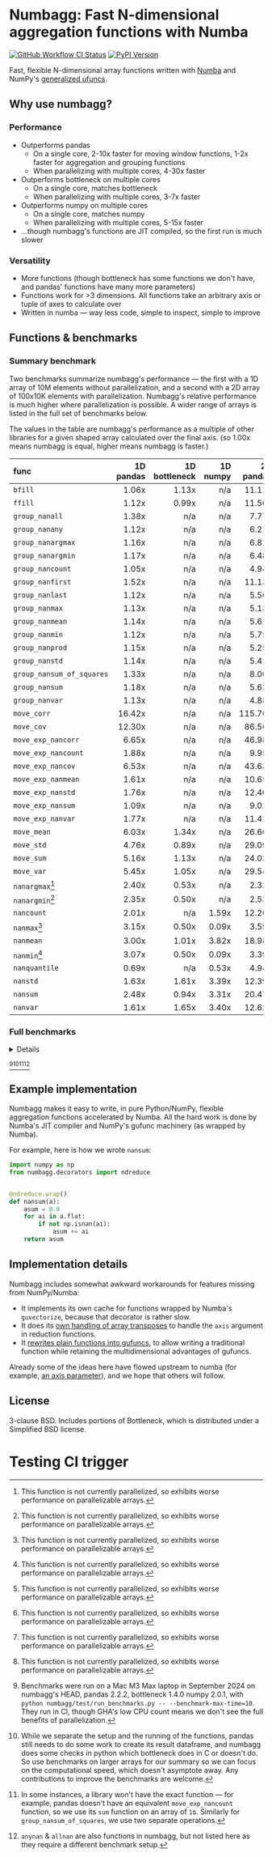 # Numbagg: Fast N-dimensional aggregation functions with Numba

[![GitHub Workflow CI Status](https://img.shields.io/github/actions/workflow/status/numbagg/numbagg/test.yaml?branch=main&logo=github&style=for-the-badge)](https://github.com/numbagg/numbagg/actions/workflows/test.yaml)
[![PyPI Version](https://img.shields.io/pypi/v/numbagg?style=for-the-badge)](https://pypi.python.org/pypi/numbagg/)

Fast, flexible N-dimensional array functions written with
[Numba](https://github.com/numba/numba) and NumPy's [generalized
ufuncs](http://docs.scipy.org/doc/numpy/reference/c-api.generalized-ufuncs.html).

## Why use numbagg?

### Performance

- Outperforms pandas
  - On a single core, 2-10x faster for moving window functions, 1-2x faster for
    aggregation and grouping functions
  - When parallelizing with multiple cores, 4-30x faster
- Outperforms bottleneck on multiple cores
  - On a single core, matches bottleneck
  - When parallelizing with multiple cores, 3-7x faster
- Outperforms numpy on multiple cores
  - On a single core, matches numpy
  - When parallelizing with multiple cores, 5-15x faster
- ...though numbagg's functions are JIT compiled, so the first run is much slower

### Versatility

- More functions (though bottleneck has some functions we don't have, and pandas' functions
  have many more parameters)
- Functions work for >3 dimensions. All functions take an arbitrary axis or
  tuple of axes to calculate over
- Written in numba — way less code, simple to inspect, simple to improve

## Functions & benchmarks

### Summary benchmark

Two benchmarks summarize numbagg's performance — the first with a 1D array of 10M elements without
parallelization, and a second with a 2D array of 100x10K elements with parallelization. Numbagg's relative
performance is much higher where parallelization is possible. A wider range of arrays is
listed in the full set of benchmarks below.

The values in the table are numbagg's performance as a multiple of other libraries for a
given shaped array calculated over the final axis. (so 1.00x means numbagg is equal,
higher means numbagg is faster.)

| func                      | 1D<br>pandas | 1D<br>bottleneck | 1D<br>numpy | 2D<br>pandas | 2D<br>bottleneck | 2D<br>numpy |
| :------------------------ | -----------: | ---------------: | ----------: | -----------: | ---------------: | ----------: |
| `bfill`                   |        1.06x |            1.13x |         n/a |       11.11x |            5.04x |         n/a |
| `ffill`                   |        1.12x |            0.99x |         n/a |       11.50x |            4.25x |         n/a |
| `group_nanall`            |        1.38x |              n/a |         n/a |        7.77x |              n/a |         n/a |
| `group_nanany`            |        1.12x |              n/a |         n/a |        6.21x |              n/a |         n/a |
| `group_nanargmax`         |        1.16x |              n/a |         n/a |        6.81x |              n/a |         n/a |
| `group_nanargmin`         |        1.17x |              n/a |         n/a |        6.48x |              n/a |         n/a |
| `group_nancount`          |        1.05x |              n/a |         n/a |        4.94x |              n/a |         n/a |
| `group_nanfirst`          |        1.52x |              n/a |         n/a |       11.13x |              n/a |         n/a |
| `group_nanlast`           |        1.12x |              n/a |         n/a |        5.56x |              n/a |         n/a |
| `group_nanmax`            |        1.13x |              n/a |         n/a |        5.13x |              n/a |         n/a |
| `group_nanmean`           |        1.14x |              n/a |         n/a |        5.61x |              n/a |         n/a |
| `group_nanmin`            |        1.12x |              n/a |         n/a |        5.75x |              n/a |         n/a |
| `group_nanprod`           |        1.15x |              n/a |         n/a |        5.25x |              n/a |         n/a |
| `group_nanstd`            |        1.14x |              n/a |         n/a |        5.41x |              n/a |         n/a |
| `group_nansum_of_squares` |        1.33x |              n/a |         n/a |        8.00x |              n/a |         n/a |
| `group_nansum`            |        1.18x |              n/a |         n/a |        5.63x |              n/a |         n/a |
| `group_nanvar`            |        1.13x |              n/a |         n/a |        4.88x |              n/a |         n/a |
| `move_corr`               |       16.42x |              n/a |         n/a |      115.76x |              n/a |         n/a |
| `move_cov`                |       12.30x |              n/a |         n/a |       86.56x |              n/a |         n/a |
| `move_exp_nancorr`        |        6.65x |              n/a |         n/a |       46.98x |              n/a |         n/a |
| `move_exp_nancount`       |        1.88x |              n/a |         n/a |        9.95x |              n/a |         n/a |
| `move_exp_nancov`         |        6.53x |              n/a |         n/a |       43.63x |              n/a |         n/a |
| `move_exp_nanmean`        |        1.61x |              n/a |         n/a |       10.65x |              n/a |         n/a |
| `move_exp_nanstd`         |        1.76x |              n/a |         n/a |       12.40x |              n/a |         n/a |
| `move_exp_nansum`         |        1.09x |              n/a |         n/a |        9.01x |              n/a |         n/a |
| `move_exp_nanvar`         |        1.77x |              n/a |         n/a |       11.41x |              n/a |         n/a |
| `move_mean`               |        6.03x |            1.34x |         n/a |       26.60x |            6.25x |         n/a |
| `move_std`                |        4.76x |            0.89x |         n/a |       29.09x |            6.24x |         n/a |
| `move_sum`                |        5.16x |            1.13x |         n/a |       24.02x |            6.10x |         n/a |
| `move_var`                |        5.45x |            1.05x |         n/a |       29.54x |            6.05x |         n/a |
| `nanargmax`[^5]           |        2.40x |            0.53x |         n/a |        2.32x |            0.93x |         n/a |
| `nanargmin`[^5]           |        2.35x |            0.50x |         n/a |        2.53x |            1.00x |         n/a |
| `nancount`                |        2.01x |              n/a |       1.59x |       12.26x |              n/a |       3.96x |
| `nanmax`[^5]              |        3.15x |            0.50x |       0.09x |        3.59x |            3.24x |       0.09x |
| `nanmean`                 |        3.00x |            1.01x |       3.82x |       18.98x |            5.04x |      19.33x |
| `nanmin`[^5]              |        3.07x |            0.50x |       0.09x |        3.39x |            3.03x |       0.09x |
| `nanquantile`             |        0.69x |              n/a |       0.53x |        4.94x |              n/a |       4.33x |
| `nanstd`                  |        1.63x |            1.61x |       3.39x |       12.39x |           10.18x |      22.03x |
| `nansum`                  |        2.48x |            0.94x |       3.31x |       20.47x |            4.65x |      17.90x |
| `nanvar`                  |        1.61x |            1.65x |       3.40x |       12.62x |           10.49x |      22.13x |

### Full benchmarks

<details>

| func                      |                  shape |      size | ndim | pandas | bottleneck |  numpy | numbagg | pandas_ratio | bottleneck_ratio | numpy_ratio | numbagg_ratio |
| :------------------------ | ---------------------: | --------: | ---: | -----: | ---------: | -----: | ------: | -----------: | ---------------: | ----------: | ------------: |
| `bfill`                   |                (1000,) |      1000 |    1 |    0ms |        0ms |    n/a |     0ms |        0.38x |            0.01x |         n/a |         1.00x |
|                           |            (10000000,) |  10000000 |    1 |   15ms |       16ms |    n/a |    14ms |        1.06x |            1.13x |         n/a |         1.00x |
|                           |          (100, 100000) |  10000000 |    2 |   37ms |       17ms |    n/a |     3ms |       11.11x |            5.04x |         n/a |         1.00x |
|                           | (10, 10, 10, 10, 1000) |  10000000 |    5 |    n/a |       18ms |    n/a |     3ms |          n/a |            6.13x |         n/a |         1.00x |
|                           |      (100, 1000, 1000) | 100000000 |    3 |    n/a |      199ms |    n/a |    31ms |          n/a |            6.44x |         n/a |         1.00x |
| `ffill`                   |                (1000,) |      1000 |    1 |    0ms |        0ms |    n/a |     0ms |        0.37x |            0.01x |         n/a |         1.00x |
|                           |            (10000000,) |  10000000 |    1 |   15ms |       14ms |    n/a |    14ms |        1.12x |            0.99x |         n/a |         1.00x |
|                           |          (100, 100000) |  10000000 |    2 |   37ms |       14ms |    n/a |     3ms |       11.50x |            4.25x |         n/a |         1.00x |
|                           | (10, 10, 10, 10, 1000) |  10000000 |    5 |    n/a |       14ms |    n/a |     3ms |          n/a |            4.64x |         n/a |         1.00x |
|                           |      (100, 1000, 1000) | 100000000 |    3 |    n/a |      176ms |    n/a |    31ms |          n/a |            5.72x |         n/a |         1.00x |
| `group_nanall`            |                (1000,) |      1000 |    1 |    0ms |        n/a |    n/a |     0ms |        0.72x |              n/a |         n/a |         1.00x |
|                           |            (10000000,) |  10000000 |    1 |   48ms |        n/a |    n/a |    35ms |        1.38x |              n/a |         n/a |         1.00x |
|                           |          (100, 100000) |  10000000 |    2 |   18ms |        n/a |    n/a |     2ms |        7.77x |              n/a |         n/a |         1.00x |
|                           | (10, 10, 10, 10, 1000) |  10000000 |    5 |    n/a |        n/a |    n/a |     1ms |          n/a |              n/a |         n/a |         1.00x |
| `group_nanany`            |                (1000,) |      1000 |    1 |    0ms |        n/a |    n/a |     0ms |        0.70x |              n/a |         n/a |         1.00x |
|                           |            (10000000,) |  10000000 |    1 |   49ms |        n/a |    n/a |    44ms |        1.12x |              n/a |         n/a |         1.00x |
|                           |          (100, 100000) |  10000000 |    2 |   18ms |        n/a |    n/a |     3ms |        6.21x |              n/a |         n/a |         1.00x |
|                           | (10, 10, 10, 10, 1000) |  10000000 |    5 |    n/a |        n/a |    n/a |     2ms |          n/a |              n/a |         n/a |         1.00x |
| `group_nanargmax`         |                (1000,) |      1000 |    1 |    0ms |        n/a |    n/a |     0ms |        1.07x |              n/a |         n/a |         1.00x |
|                           |            (10000000,) |  10000000 |    1 |   49ms |        n/a |    n/a |    42ms |        1.16x |              n/a |         n/a |         1.00x |
|                           |          (100, 100000) |  10000000 |    2 |   17ms |        n/a |    n/a |     3ms |        6.81x |              n/a |         n/a |         1.00x |
|                           | (10, 10, 10, 10, 1000) |  10000000 |    5 |    n/a |        n/a |    n/a |     2ms |          n/a |              n/a |         n/a |         1.00x |
| `group_nanargmin`         |                (1000,) |      1000 |    1 |    0ms |        n/a |    n/a |     0ms |        1.06x |              n/a |         n/a |         1.00x |
|                           |            (10000000,) |  10000000 |    1 |   49ms |        n/a |    n/a |    42ms |        1.17x |              n/a |         n/a |         1.00x |
|                           |          (100, 100000) |  10000000 |    2 |   17ms |        n/a |    n/a |     3ms |        6.48x |              n/a |         n/a |         1.00x |
|                           | (10, 10, 10, 10, 1000) |  10000000 |    5 |    n/a |        n/a |    n/a |     2ms |          n/a |              n/a |         n/a |         1.00x |
| `group_nancount`          |                (1000,) |      1000 |    1 |    0ms |        n/a |    n/a |     0ms |        0.66x |              n/a |         n/a |         1.00x |
|                           |            (10000000,) |  10000000 |    1 |   44ms |        n/a |    n/a |    42ms |        1.05x |              n/a |         n/a |         1.00x |
|                           |          (100, 100000) |  10000000 |    2 |   13ms |        n/a |    n/a |     3ms |        4.94x |              n/a |         n/a |         1.00x |
|                           | (10, 10, 10, 10, 1000) |  10000000 |    5 |    n/a |        n/a |    n/a |     1ms |          n/a |              n/a |         n/a |         1.00x |
| `group_nanfirst`          |                (1000,) |      1000 |    1 |    0ms |        n/a |    n/a |     0ms |        0.73x |              n/a |         n/a |         1.00x |
|                           |            (10000000,) |  10000000 |    1 |   52ms |        n/a |    n/a |    34ms |        1.52x |              n/a |         n/a |         1.00x |
|                           |          (100, 100000) |  10000000 |    2 |   16ms |        n/a |    n/a |     1ms |       11.13x |              n/a |         n/a |         1.00x |
|                           | (10, 10, 10, 10, 1000) |  10000000 |    5 |    n/a |        n/a |    n/a |     1ms |          n/a |              n/a |         n/a |         1.00x |
| `group_nanlast`           |                (1000,) |      1000 |    1 |    0ms |        n/a |    n/a |     0ms |        0.72x |              n/a |         n/a |         1.00x |
|                           |            (10000000,) |  10000000 |    1 |   47ms |        n/a |    n/a |    42ms |        1.12x |              n/a |         n/a |         1.00x |
|                           |          (100, 100000) |  10000000 |    2 |   14ms |        n/a |    n/a |     2ms |        5.56x |              n/a |         n/a |         1.00x |
|                           | (10, 10, 10, 10, 1000) |  10000000 |    5 |    n/a |        n/a |    n/a |     1ms |          n/a |              n/a |         n/a |         1.00x |
| `group_nanmax`            |                (1000,) |      1000 |    1 |    0ms |        n/a |    n/a |     0ms |        0.71x |              n/a |         n/a |         1.00x |
|                           |            (10000000,) |  10000000 |    1 |   48ms |        n/a |    n/a |    43ms |        1.13x |              n/a |         n/a |         1.00x |
|                           |          (100, 100000) |  10000000 |    2 |   14ms |        n/a |    n/a |     3ms |        5.13x |              n/a |         n/a |         1.00x |
|                           | (10, 10, 10, 10, 1000) |  10000000 |    5 |    n/a |        n/a |    n/a |     2ms |          n/a |              n/a |         n/a |         1.00x |
| `group_nanmean`           |                (1000,) |      1000 |    1 |    0ms |        n/a |    n/a |     0ms |        0.72x |              n/a |         n/a |         1.00x |
|                           |            (10000000,) |  10000000 |    1 |   50ms |        n/a |    n/a |    44ms |        1.14x |              n/a |         n/a |         1.00x |
|                           |          (100, 100000) |  10000000 |    2 |   16ms |        n/a |    n/a |     3ms |        5.61x |              n/a |         n/a |         1.00x |
|                           | (10, 10, 10, 10, 1000) |  10000000 |    5 |    n/a |        n/a |    n/a |     2ms |          n/a |              n/a |         n/a |         1.00x |
| `group_nanmin`            |                (1000,) |      1000 |    1 |    0ms |        n/a |    n/a |     0ms |        0.73x |              n/a |         n/a |         1.00x |
|                           |            (10000000,) |  10000000 |    1 |   48ms |        n/a |    n/a |    43ms |        1.12x |              n/a |         n/a |         1.00x |
|                           |          (100, 100000) |  10000000 |    2 |   14ms |        n/a |    n/a |     2ms |        5.75x |              n/a |         n/a |         1.00x |
|                           | (10, 10, 10, 10, 1000) |  10000000 |    5 |    n/a |        n/a |    n/a |     2ms |          n/a |              n/a |         n/a |         1.00x |
| `group_nanprod`           |                (1000,) |      1000 |    1 |    0ms |        n/a |    n/a |     0ms |        0.70x |              n/a |         n/a |         1.00x |
|                           |            (10000000,) |  10000000 |    1 |   48ms |        n/a |    n/a |    42ms |        1.15x |              n/a |         n/a |         1.00x |
|                           |          (100, 100000) |  10000000 |    2 |   14ms |        n/a |    n/a |     3ms |        5.25x |              n/a |         n/a |         1.00x |
|                           | (10, 10, 10, 10, 1000) |  10000000 |    5 |    n/a |        n/a |    n/a |     1ms |          n/a |              n/a |         n/a |         1.00x |
| `group_nanstd`            |                (1000,) |      1000 |    1 |    0ms |        n/a |    n/a |     0ms |        0.71x |              n/a |         n/a |         1.00x |
|                           |            (10000000,) |  10000000 |    1 |   51ms |        n/a |    n/a |    45ms |        1.14x |              n/a |         n/a |         1.00x |
|                           |          (100, 100000) |  10000000 |    2 |   17ms |        n/a |    n/a |     3ms |        5.41x |              n/a |         n/a |         1.00x |
|                           | (10, 10, 10, 10, 1000) |  10000000 |    5 |    n/a |        n/a |    n/a |     2ms |          n/a |              n/a |         n/a |         1.00x |
| `group_nansum`            |                (1000,) |      1000 |    1 |    0ms |        n/a |    n/a |     0ms |        0.74x |              n/a |         n/a |         1.00x |
|                           |            (10000000,) |  10000000 |    1 |   51ms |        n/a |    n/a |    43ms |        1.18x |              n/a |         n/a |         1.00x |
|                           |          (100, 100000) |  10000000 |    2 |   16ms |        n/a |    n/a |     3ms |        5.63x |              n/a |         n/a |         1.00x |
|                           | (10, 10, 10, 10, 1000) |  10000000 |    5 |    n/a |        n/a |    n/a |     2ms |          n/a |              n/a |         n/a |         1.00x |
| `group_nanvar`            |                (1000,) |      1000 |    1 |    0ms |        n/a |    n/a |     0ms |        0.70x |              n/a |         n/a |         1.00x |
|                           |            (10000000,) |  10000000 |    1 |   51ms |        n/a |    n/a |    45ms |        1.13x |              n/a |         n/a |         1.00x |
|                           |          (100, 100000) |  10000000 |    2 |   16ms |        n/a |    n/a |     3ms |        4.88x |              n/a |         n/a |         1.00x |
|                           | (10, 10, 10, 10, 1000) |  10000000 |    5 |    n/a |        n/a |    n/a |     2ms |          n/a |              n/a |         n/a |         1.00x |
| `group_nansum_of_squares` |                (1000,) |      1000 |    1 |    0ms |        n/a |    n/a |     0ms |        0.88x |              n/a |         n/a |         1.00x |
|                           |            (10000000,) |  10000000 |    1 |   57ms |        n/a |    n/a |    43ms |        1.33x |              n/a |         n/a |         1.00x |
|                           |          (100, 100000) |  10000000 |    2 |   22ms |        n/a |    n/a |     3ms |        8.00x |              n/a |         n/a |         1.00x |
|                           | (10, 10, 10, 10, 1000) |  10000000 |    5 |    n/a |        n/a |    n/a |     1ms |          n/a |              n/a |         n/a |         1.00x |
| `move_corr`               |                (1000,) |      1000 |    1 |    0ms |        n/a |    n/a |     0ms |        2.68x |              n/a |         n/a |         1.00x |
|                           |            (10000000,) |  10000000 |    1 |  710ms |        n/a |    n/a |    43ms |       16.42x |              n/a |         n/a |         1.00x |
|                           |          (100, 100000) |  10000000 |    2 |  683ms |        n/a |    n/a |     6ms |      115.76x |              n/a |         n/a |         1.00x |
|                           | (10, 10, 10, 10, 1000) |  10000000 |    5 |    n/a |        n/a |    n/a |     5ms |          n/a |              n/a |         n/a |         1.00x |
|                           |      (100, 1000, 1000) | 100000000 |    3 |    n/a |        n/a |    n/a |    49ms |          n/a |              n/a |         n/a |         1.00x |
| `move_cov`                |                (1000,) |      1000 |    1 |    0ms |        n/a |    n/a |     0ms |        2.43x |              n/a |         n/a |         1.00x |
|                           |            (10000000,) |  10000000 |    1 |  490ms |        n/a |    n/a |    40ms |       12.30x |              n/a |         n/a |         1.00x |
|                           |          (100, 100000) |  10000000 |    2 |  460ms |        n/a |    n/a |     5ms |       86.56x |              n/a |         n/a |         1.00x |
|                           | (10, 10, 10, 10, 1000) |  10000000 |    5 |    n/a |        n/a |    n/a |     4ms |          n/a |              n/a |         n/a |         1.00x |
|                           |      (100, 1000, 1000) | 100000000 |    3 |    n/a |        n/a |    n/a |    44ms |          n/a |              n/a |         n/a |         1.00x |
| `move_mean`               |                (1000,) |      1000 |    1 |    0ms |        0ms |    n/a |     0ms |        0.46x |            0.01x |         n/a |         1.00x |
|                           |            (10000000,) |  10000000 |    1 |   92ms |       21ms |    n/a |    15ms |        6.03x |            1.34x |         n/a |         1.00x |
|                           |          (100, 100000) |  10000000 |    2 |   88ms |       21ms |    n/a |     3ms |       26.60x |            6.25x |         n/a |         1.00x |
|                           | (10, 10, 10, 10, 1000) |  10000000 |    5 |    n/a |       20ms |    n/a |     3ms |          n/a |            6.66x |         n/a |         1.00x |
|                           |      (100, 1000, 1000) | 100000000 |    3 |    n/a |      228ms |    n/a |    32ms |          n/a |            7.12x |         n/a |         1.00x |
| `move_std`                |                (1000,) |      1000 |    1 |    0ms |        0ms |    n/a |     0ms |        0.53x |            0.02x |         n/a |         1.00x |
|                           |            (10000000,) |  10000000 |    1 |  141ms |       26ms |    n/a |    30ms |        4.76x |            0.89x |         n/a |         1.00x |
|                           |          (100, 100000) |  10000000 |    2 |  123ms |       26ms |    n/a |     4ms |       29.09x |            6.24x |         n/a |         1.00x |
|                           | (10, 10, 10, 10, 1000) |  10000000 |    5 |    n/a |       26ms |    n/a |     4ms |          n/a |            7.37x |         n/a |         1.00x |
|                           |      (100, 1000, 1000) | 100000000 |    3 |    n/a |      291ms |    n/a |    37ms |          n/a |            7.82x |         n/a |         1.00x |
| `move_sum`                |                (1000,) |      1000 |    1 |    0ms |        0ms |    n/a |     0ms |        0.46x |            0.01x |         n/a |         1.00x |
|                           |            (10000000,) |  10000000 |    1 |   95ms |       21ms |    n/a |    18ms |        5.16x |            1.13x |         n/a |         1.00x |
|                           |          (100, 100000) |  10000000 |    2 |   83ms |       21ms |    n/a |     3ms |       24.02x |            6.10x |         n/a |         1.00x |
|                           | (10, 10, 10, 10, 1000) |  10000000 |    5 |    n/a |       21ms |    n/a |     3ms |          n/a |            6.79x |         n/a |         1.00x |
|                           |      (100, 1000, 1000) | 100000000 |    3 |    n/a |      227ms |    n/a |    31ms |          n/a |            7.29x |         n/a |         1.00x |
| `move_var`                |                (1000,) |      1000 |    1 |    0ms |        0ms |    n/a |     0ms |        0.50x |            0.02x |         n/a |         1.00x |
|                           |            (10000000,) |  10000000 |    1 |  131ms |       25ms |    n/a |    24ms |        5.45x |            1.05x |         n/a |         1.00x |
|                           |          (100, 100000) |  10000000 |    2 |  122ms |       25ms |    n/a |     4ms |       29.54x |            6.05x |         n/a |         1.00x |
|                           | (10, 10, 10, 10, 1000) |  10000000 |    5 |    n/a |       25ms |    n/a |     4ms |          n/a |            7.12x |         n/a |         1.00x |
|                           |      (100, 1000, 1000) | 100000000 |    3 |    n/a |      275ms |    n/a |    36ms |          n/a |            7.69x |         n/a |         1.00x |
| `move_exp_nancorr`        |                (1000,) |      1000 |    1 |    0ms |        n/a |    n/a |     0ms |        2.33x |              n/a |         n/a |         1.00x |
|                           |            (10000000,) |  10000000 |    1 |  344ms |        n/a |    n/a |    52ms |        6.65x |              n/a |         n/a |         1.00x |
|                           |          (100, 100000) |  10000000 |    2 |  338ms |        n/a |    n/a |     7ms |       46.98x |              n/a |         n/a |         1.00x |
|                           | (10, 10, 10, 10, 1000) |  10000000 |    5 |    n/a |        n/a |    n/a |     6ms |          n/a |              n/a |         n/a |         1.00x |
|                           |      (100, 1000, 1000) | 100000000 |    3 |    n/a |        n/a |    n/a |    55ms |          n/a |              n/a |         n/a |         1.00x |
| `move_exp_nancount`       |                (1000,) |      1000 |    1 |    0ms |        n/a |    n/a |     0ms |        0.57x |              n/a |         n/a |         1.00x |
|                           |            (10000000,) |  10000000 |    1 |   51ms |        n/a |    n/a |    27ms |        1.88x |              n/a |         n/a |         1.00x |
|                           |          (100, 100000) |  10000000 |    2 |   47ms |        n/a |    n/a |     5ms |        9.95x |              n/a |         n/a |         1.00x |
|                           | (10, 10, 10, 10, 1000) |  10000000 |    5 |    n/a |        n/a |    n/a |     4ms |          n/a |              n/a |         n/a |         1.00x |
|                           |      (100, 1000, 1000) | 100000000 |    3 |    n/a |        n/a |    n/a |    40ms |          n/a |              n/a |         n/a |         1.00x |
| `move_exp_nancov`         |                (1000,) |      1000 |    1 |    0ms |        n/a |    n/a |     0ms |        2.19x |              n/a |         n/a |         1.00x |
|                           |            (10000000,) |  10000000 |    1 |  215ms |        n/a |    n/a |    33ms |        6.53x |              n/a |         n/a |         1.00x |
|                           |          (100, 100000) |  10000000 |    2 |  234ms |        n/a |    n/a |     5ms |       43.63x |              n/a |         n/a |         1.00x |
|                           | (10, 10, 10, 10, 1000) |  10000000 |    5 |    n/a |        n/a |    n/a |     5ms |          n/a |              n/a |         n/a |         1.00x |
|                           |      (100, 1000, 1000) | 100000000 |    3 |    n/a |        n/a |    n/a |    43ms |          n/a |              n/a |         n/a |         1.00x |
| `move_exp_nanmean`        |                (1000,) |      1000 |    1 |    0ms |        n/a |    n/a |     0ms |        0.39x |              n/a |         n/a |         1.00x |
|                           |            (10000000,) |  10000000 |    1 |   47ms |        n/a |    n/a |    30ms |        1.61x |              n/a |         n/a |         1.00x |
|                           |          (100, 100000) |  10000000 |    2 |   52ms |        n/a |    n/a |     5ms |       10.65x |              n/a |         n/a |         1.00x |
|                           | (10, 10, 10, 10, 1000) |  10000000 |    5 |    n/a |        n/a |    n/a |     4ms |          n/a |              n/a |         n/a |         1.00x |
|                           |      (100, 1000, 1000) | 100000000 |    3 |    n/a |        n/a |    n/a |    43ms |          n/a |              n/a |         n/a |         1.00x |
| `move_exp_nanstd`         |                (1000,) |      1000 |    1 |    0ms |        n/a |    n/a |     0ms |        0.68x |              n/a |         n/a |         1.00x |
|                           |            (10000000,) |  10000000 |    1 |   64ms |        n/a |    n/a |    36ms |        1.76x |              n/a |         n/a |         1.00x |
|                           |          (100, 100000) |  10000000 |    2 |   74ms |        n/a |    n/a |     6ms |       12.40x |              n/a |         n/a |         1.00x |
|                           | (10, 10, 10, 10, 1000) |  10000000 |    5 |    n/a |        n/a |    n/a |     5ms |          n/a |              n/a |         n/a |         1.00x |
|                           |      (100, 1000, 1000) | 100000000 |    3 |    n/a |        n/a |    n/a |    44ms |          n/a |              n/a |         n/a |         1.00x |
| `move_exp_nansum`         |                (1000,) |      1000 |    1 |    0ms |        n/a |    n/a |     0ms |        0.38x |              n/a |         n/a |         1.00x |
|                           |            (10000000,) |  10000000 |    1 |   36ms |        n/a |    n/a |    33ms |        1.09x |              n/a |         n/a |         1.00x |
|                           |          (100, 100000) |  10000000 |    2 |   43ms |        n/a |    n/a |     5ms |        9.01x |              n/a |         n/a |         1.00x |
|                           | (10, 10, 10, 10, 1000) |  10000000 |    5 |    n/a |        n/a |    n/a |     4ms |          n/a |              n/a |         n/a |         1.00x |
|                           |      (100, 1000, 1000) | 100000000 |    3 |    n/a |        n/a |    n/a |    42ms |          n/a |              n/a |         n/a |         1.00x |
| `move_exp_nanvar`         |                (1000,) |      1000 |    1 |    0ms |        n/a |    n/a |     0ms |        0.40x |              n/a |         n/a |         1.00x |
|                           |            (10000000,) |  10000000 |    1 |   56ms |        n/a |    n/a |    32ms |        1.77x |              n/a |         n/a |         1.00x |
|                           |          (100, 100000) |  10000000 |    2 |   64ms |        n/a |    n/a |     6ms |       11.41x |              n/a |         n/a |         1.00x |
|                           | (10, 10, 10, 10, 1000) |  10000000 |    5 |    n/a |        n/a |    n/a |     4ms |          n/a |              n/a |         n/a |         1.00x |
|                           |      (100, 1000, 1000) | 100000000 |    3 |    n/a |        n/a |    n/a |    46ms |          n/a |              n/a |         n/a |         1.00x |
| `nanargmax`[^5]           |                (1000,) |      1000 |    1 |    0ms |        0ms |    n/a |     0ms |       17.65x |            0.17x |         n/a |         1.00x |
|                           |            (10000000,) |  10000000 |    1 |   24ms |        5ms |    n/a |    10ms |        2.40x |            0.53x |         n/a |         1.00x |
|                           |          (100, 100000) |  10000000 |    2 |   25ms |       10ms |    n/a |    11ms |        2.32x |            0.93x |         n/a |         1.00x |
|                           | (10, 10, 10, 10, 1000) |  10000000 |    5 |    n/a |       11ms |    n/a |    11ms |          n/a |            1.00x |         n/a |         1.00x |
|                           |      (100, 1000, 1000) | 100000000 |    3 |    n/a |      107ms |    n/a |   108ms |          n/a |            0.99x |         n/a |         1.00x |
| `nanargmin`[^5]           |                (1000,) |      1000 |    1 |    0ms |        0ms |    n/a |     0ms |       17.72x |            0.17x |         n/a |         1.00x |
|                           |            (10000000,) |  10000000 |    1 |   25ms |        5ms |    n/a |    11ms |        2.35x |            0.50x |         n/a |         1.00x |
|                           |          (100, 100000) |  10000000 |    2 |   25ms |       10ms |    n/a |    10ms |        2.53x |            1.00x |         n/a |         1.00x |
|                           | (10, 10, 10, 10, 1000) |  10000000 |    5 |    n/a |       11ms |    n/a |    11ms |          n/a |            1.00x |         n/a |         1.00x |
|                           |      (100, 1000, 1000) | 100000000 |    3 |    n/a |      108ms |    n/a |   108ms |          n/a |            1.00x |         n/a |         1.00x |
| `nancount`                |                (1000,) |      1000 |    1 |    0ms |        n/a |    0ms |     0ms |        0.77x |              n/a |       0.02x |         1.00x |
|                           |            (10000000,) |  10000000 |    1 |    3ms |        n/a |    3ms |     2ms |        2.01x |              n/a |       1.59x |         1.00x |
|                           |          (100, 100000) |  10000000 |    2 |    8ms |        n/a |    3ms |     1ms |       12.26x |              n/a |       3.96x |         1.00x |
|                           | (10, 10, 10, 10, 1000) |  10000000 |    5 |    n/a |        n/a |    3ms |     1ms |          n/a |              n/a |       3.97x |         1.00x |
|                           |      (100, 1000, 1000) | 100000000 |    3 |    n/a |        n/a |   33ms |     7ms |          n/a |              n/a |       5.07x |         1.00x |
| `nanmax`[^5]              |                (1000,) |      1000 |    1 |    0ms |        0ms |    0ms |     0ms |       11.07x |            0.17x |       0.55x |         1.00x |
|                           |            (10000000,) |  10000000 |    1 |   32ms |        5ms |    1ms |    10ms |        3.15x |            0.50x |       0.09x |         1.00x |
|                           |          (100, 100000) |  10000000 |    2 |   36ms |       33ms |    1ms |    10ms |        3.59x |            3.24x |       0.09x |         1.00x |
|                           | (10, 10, 10, 10, 1000) |  10000000 |    5 |    n/a |       32ms |    1ms |    10ms |          n/a |            3.24x |       0.10x |         1.00x |
|                           |      (100, 1000, 1000) | 100000000 |    3 |    n/a |      320ms |   11ms |    98ms |          n/a |            3.26x |       0.11x |         1.00x |
| `nanmean`                 |                (1000,) |      1000 |    1 |    0ms |        0ms |    0ms |     0ms |        0.39x |            0.00x |       0.05x |         1.00x |
|                           |            (10000000,) |  10000000 |    1 |   17ms |        6ms |   21ms |     6ms |        3.00x |            1.01x |       3.82x |         1.00x |
|                           |          (100, 100000) |  10000000 |    2 |   21ms |        5ms |   21ms |     1ms |       18.98x |            5.04x |      19.33x |         1.00x |
|                           | (10, 10, 10, 10, 1000) |  10000000 |    5 |    n/a |        5ms |   21ms |     1ms |          n/a |            6.10x |      23.77x |         1.00x |
|                           |      (100, 1000, 1000) | 100000000 |    3 |    n/a |       54ms |  258ms |     8ms |          n/a |            7.00x |      33.59x |         1.00x |
| `nanmin`[^5]              |                (1000,) |      1000 |    1 |    0ms |        0ms |    0ms |     0ms |       10.86x |            0.17x |       0.55x |         1.00x |
|                           |            (10000000,) |  10000000 |    1 |   33ms |        5ms |    1ms |    11ms |        3.07x |            0.50x |       0.09x |         1.00x |
|                           |          (100, 100000) |  10000000 |    2 |   36ms |       32ms |    1ms |    11ms |        3.39x |            3.03x |       0.09x |         1.00x |
|                           | (10, 10, 10, 10, 1000) |  10000000 |    5 |    n/a |       32ms |    1ms |    10ms |          n/a |            3.12x |       0.10x |         1.00x |
|                           |      (100, 1000, 1000) | 100000000 |    3 |    n/a |      320ms |   11ms |   102ms |          n/a |            3.12x |       0.11x |         1.00x |
| `nanquantile`             |                (1000,) |      1000 |    1 |    0ms |        n/a |    0ms |     0ms |        0.56x |              n/a |       0.21x |         1.00x |
|                           |            (10000000,) |  10000000 |    1 |  114ms |        n/a |   87ms |   164ms |        0.69x |              n/a |       0.53x |         1.00x |
|                           |          (100, 100000) |  10000000 |    2 |  131ms |        n/a |  115ms |    27ms |        4.94x |              n/a |       4.33x |         1.00x |
|                           | (10, 10, 10, 10, 1000) |  10000000 |    5 |    n/a |        n/a |  315ms |    19ms |          n/a |              n/a |      16.51x |         1.00x |
|                           |      (100, 1000, 1000) | 100000000 |    3 |    n/a |        n/a | 3118ms |   165ms |          n/a |              n/a |      18.88x |         1.00x |
| `nanstd`                  |                (1000,) |      1000 |    1 |    0ms |        0ms |    0ms |     0ms |        0.31x |            0.02x |       0.14x |         1.00x |
|                           |            (10000000,) |  10000000 |    1 |   21ms |       20ms |   43ms |    13ms |        1.63x |            1.61x |       3.39x |         1.00x |
|                           |          (100, 100000) |  10000000 |    2 |   24ms |       20ms |   43ms |     2ms |       12.39x |           10.18x |      22.03x |         1.00x |
|                           | (10, 10, 10, 10, 1000) |  10000000 |    5 |    n/a |       20ms |   46ms |     1ms |          n/a |           14.17x |      32.66x |         1.00x |
|                           |      (100, 1000, 1000) | 100000000 |    3 |    n/a |      202ms |  513ms |    13ms |          n/a |           16.08x |      40.78x |         1.00x |
| `nansum`                  |                (1000,) |      1000 |    1 |    0ms |        0ms |    0ms |     0ms |        0.46x |            0.01x |       0.03x |         1.00x |
|                           |            (10000000,) |  10000000 |    1 |   14ms |        5ms |   19ms |     6ms |        2.48x |            0.94x |       3.31x |         1.00x |
|                           |          (100, 100000) |  10000000 |    2 |   22ms |        5ms |   19ms |     1ms |       20.47x |            4.65x |      17.90x |         1.00x |
|                           | (10, 10, 10, 10, 1000) |  10000000 |    5 |    n/a |        5ms |   20ms |     1ms |          n/a |            6.21x |      22.95x |         1.00x |
|                           |      (100, 1000, 1000) | 100000000 |    3 |    n/a |       53ms |  226ms |     8ms |          n/a |            6.98x |      29.90x |         1.00x |
| `nanvar`                  |                (1000,) |      1000 |    1 |    0ms |        0ms |    0ms |     0ms |        0.32x |            0.02x |       0.13x |         1.00x |
|                           |            (10000000,) |  10000000 |    1 |   21ms |       21ms |   44ms |    13ms |        1.61x |            1.65x |       3.40x |         1.00x |
|                           |          (100, 100000) |  10000000 |    2 |   25ms |       21ms |   43ms |     2ms |       12.62x |           10.49x |      22.13x |         1.00x |
|                           | (10, 10, 10, 10, 1000) |  10000000 |    5 |    n/a |       20ms |   46ms |     1ms |          n/a |           14.02x |      32.28x |         1.00x |
|                           |      (100, 1000, 1000) | 100000000 |    3 |    n/a |      202ms |  503ms |    13ms |          n/a |           15.68x |      38.98x |         1.00x |

</details>

[^1][^2][^3][^4]

[^1]:
    Benchmarks were run on a Mac M3 Max laptop in September 2024 on numbagg's HEAD,
    pandas 2.2.2, bottleneck 1.4.0 numpy 2.0.1, with `python
numbagg/test/run_benchmarks.py -- --benchmark-max-time=10`. They run in CI,
    though GHA's low CPU count means we don't see the full benefits of
    parallelization.

[^2]:
    While we separate the setup and the running of the functions, pandas still
    needs to do some work to create its result dataframe, and numbagg does some
    checks in python which bottleneck does in C or doesn't do. So use benchmarks
    on larger arrays for our summary so we can focus on the computational speed,
    which doesn't asymptote away. Any contributions to improve the benchmarks are
    welcome.

[^3]:
    In some instances, a library won't have the exact function — for example,
    pandas doesn't have an equivalent `move_exp_nancount` function, so we use
    its `sum` function on an array of `1`s. Similarly for
    `group_nansum_of_squares`, we use two separate operations.

[^4]:
    `anynan` & `allnan` are also functions in numbagg, but not listed here as they
    require a different benchmark setup.

[^5]:
    This function is not currently parallelized, so exhibits worse performance
    on parallelizable arrays.

## Example implementation

Numbagg makes it easy to write, in pure Python/NumPy, flexible aggregation
functions accelerated by Numba. All the hard work is done by Numba's JIT
compiler and NumPy's gufunc machinery (as wrapped by Numba).

For example, here is how we wrote `nansum`:

```python
import numpy as np
from numbagg.decorators import ndreduce


@ndreduce.wrap()
def nansum(a):
    asum = 0.0
    for ai in a.flat:
        if not np.isnan(ai):
            asum += ai
    return asum
```

## Implementation details

Numbagg includes somewhat awkward workarounds for features missing from
NumPy/Numba:

- It implements its own cache for functions wrapped by Numba's
  `guvectorize`, because that decorator is rather slow.
- It does its [own handling of array
  transposes](https://github.com/numbagg/numbagg/blob/e166adae94b3be35497dcdc22772026df75af253/numbagg/decorators.py#L170-L181)
  to handle the `axis` argument in reduction functions.
- It [rewrites plain functions into
  gufuncs](https://github.com/numbagg/numbagg/blob/e166adae94b3be35497dcdc22772026df75af253/numbagg/transform.py),
  to allow writing a traditional function while retaining the multidimensional advantages of
  gufuncs.

Already some of the ideas here have flowed upstream to numba (for example, [an
axis parameter](https://github.com/numpy/numpy/issues/5197)), and we hope
that others will follow.

## License

3-clause BSD. Includes portions of Bottleneck, which is distributed under a
Simplified BSD license.
# Testing CI trigger
